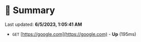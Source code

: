 # 📖 Summary
Last updated: **6/5/2023, 1:05:41 AM**

- `GET` [https://google.com](https://google.com) - **Up** (195ms)
